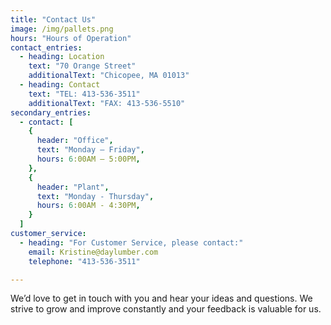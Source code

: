 ```yaml
---
title: "Contact Us"
image: /img/pallets.png
hours: "Hours of Operation"
contact_entries:
  - heading: Location
    text: "70 Orange Street"
    additionalText: "Chicopee, MA 01013"
  - heading: Contact
    text: "TEL: 413-536-3511"
    additionalText: "FAX: 413-536-5510"
secondary_entries:
  - contact: [
    {
      header: "Office",
      text: "Monday – Friday",
      hours: 6:00AM – 5:00PM,
    },
    {
      header: "Plant",
      text: "Monday - Thursday",
      hours: 6:00AM - 4:30PM,
    }
  ]
customer_service:
  - heading: "For Customer Service, please contact:"
    email: Kristine@daylumber.com
    telephone: "413-536-3511"

---
```


We’d love to get in touch with you and hear your ideas and
questions. We strive to grow and improve constantly and your feedback
is valuable for us.
